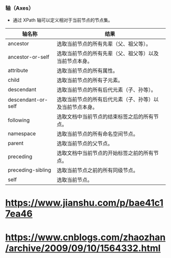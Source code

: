 
### 轴（Axes）
- 通过 XPath 轴可以定义相对于当前节点的节点集。

| 轴名称	| 结果 |
|---|----|
| ancestor	| 选取当前节点的所有先辈（父、祖父等）。 |
| ancestor-or-self	| 选取当前节点的所有先辈（父、祖父等）以及当前节点本身。 |
| attribute	| 选取当前节点的所有属性。 |
| child	| 选取当前节点的所有子元素。 |
| descendant	| 选取当前节点的所有后代元素（子、孙等）。 |
| descendant-or-self	| 选取当前节点的所有后代元素（子、孙等）以及当前节点本身。 |
| following	| 选取文档中当前节点的结束标签之后的所有节点。 |
| namespace	| 选取当前节点的所有命名空间节点。 |
| parent	| 选取当前节点的父节点。 |
| preceding	| 选取文档中当前节点的开始标签之前的所有节点。 |
| preceding-sibling	| 选取当前节点之前的所有同级节点。 |
| self	| 选取当前节点。 |

# https://www.jianshu.com/p/bae41c17ea46
# https://www.cnblogs.com/zhaozhan/archive/2009/09/10/1564332.html

